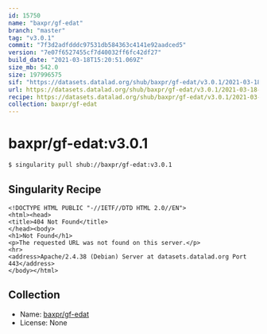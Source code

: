 ```yaml
---
id: 15750
name: "baxpr/gf-edat"
branch: "master"
tag: "v3.0.1"
commit: "7f3d2adfdddc97531db584363c4141e92aadced5"
version: "7e07f6527455cf7d40032ff6fc42df27"
build_date: "2021-03-18T15:20:51.069Z"
size_mb: 542.0
size: 197996575
sif: "https://datasets.datalad.org/shub/baxpr/gf-edat/v3.0.1/2021-03-18-7f3d2adf-7e07f652/7e07f6527455cf7d40032ff6fc42df27.sif"
url: https://datasets.datalad.org/shub/baxpr/gf-edat/v3.0.1/2021-03-18-7f3d2adf-7e07f652/
recipe: https://datasets.datalad.org/shub/baxpr/gf-edat/v3.0.1/2021-03-18-7f3d2adf-7e07f652/Singularity
collection: baxpr/gf-edat
---
```


# baxpr/gf-edat:v3.0.1

```bash
$ singularity pull shub://baxpr/gf-edat:v3.0.1
```

## Singularity Recipe

```singularity
<!DOCTYPE HTML PUBLIC "-//IETF//DTD HTML 2.0//EN">
<html><head>
<title>404 Not Found</title>
</head><body>
<h1>Not Found</h1>
<p>The requested URL was not found on this server.</p>
<hr>
<address>Apache/2.4.38 (Debian) Server at datasets.datalad.org Port 443</address>
</body></html>
```

## Collection

 - Name: [baxpr/gf-edat](https://github.com/baxpr/gf-edat)
 - License: None

